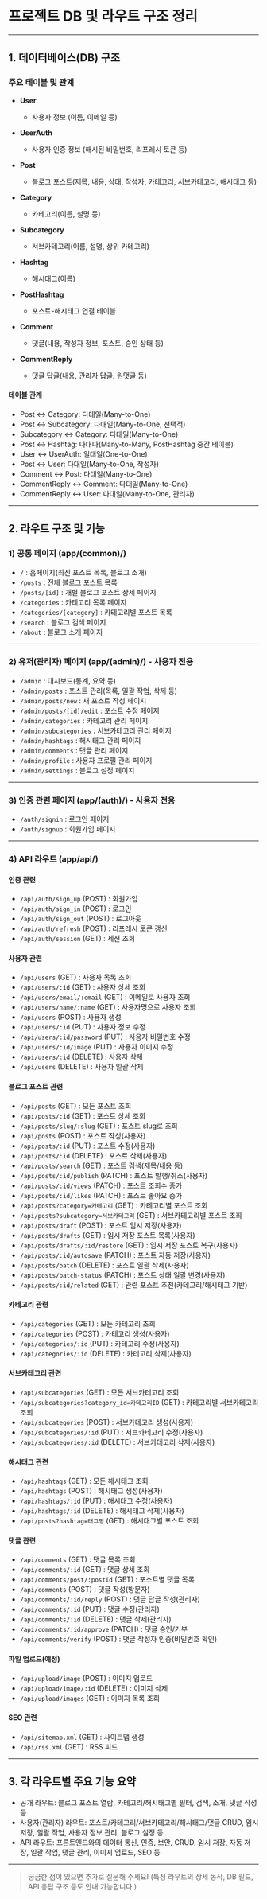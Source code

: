 # 프로젝트 DB 및 라우트 구조 정리

---

## 1. 데이터베이스(DB) 구조

### 주요 테이블 및 관계

- **User**

  - 사용자 정보 (이름, 이메일 등)

- **UserAuth**

  - 사용자 인증 정보 (해시된 비밀번호, 리프레시 토큰 등)

- **Post**

  - 블로그 포스트(제목, 내용, 상태, 작성자, 카테고리, 서브카테고리, 해시태그 등)

- **Category**

  - 카테고리(이름, 설명 등)

- **Subcategory**

  - 서브카테고리(이름, 설명, 상위 카테고리)

- **Hashtag**

  - 해시태그(이름)

- **PostHashtag**

  - 포스트-해시태그 연결 테이블

- **Comment**

  - 댓글(내용, 작성자 정보, 포스트, 승인 상태 등)

- **CommentReply**
  - 댓글 답글(내용, 관리자 답글, 원댓글 등)

#### 테이블 관계

- Post ↔ Category: 다대일(Many-to-One)
- Post ↔ Subcategory: 다대일(Many-to-One, 선택적)
- Subcategory ↔ Category: 다대일(Many-to-One)
- Post ↔ Hashtag: 다대다(Many-to-Many, PostHashtag 중간 테이블)
- User ↔ UserAuth: 일대일(One-to-One)
- Post ↔ User: 다대일(Many-to-One, 작성자)
- Comment ↔ Post: 다대일(Many-to-One)
- CommentReply ↔ Comment: 다대일(Many-to-One)
- CommentReply ↔ User: 다대일(Many-to-One, 관리자)

---

## 2. 라우트 구조 및 기능

### 1) 공통 페이지 (app/(common)/)

- `/` : 홈페이지(최신 포스트 목록, 블로그 소개)
- `/posts` : 전체 블로그 포스트 목록
- `/posts/[id]` : 개별 블로그 포스트 상세 페이지
- `/categories` : 카테고리 목록 페이지
- `/categories/[category]` : 카테고리별 포스트 목록
- `/search` : 블로그 검색 페이지
- `/about` : 블로그 소개 페이지

---

### 2) 유저(관리자) 페이지 (app/(admin)/) - 사용자 전용

- `/admin` : 대시보드(통계, 요약 등)
- `/admin/posts` : 포스트 관리(목록, 일괄 작업, 삭제 등)
- `/admin/posts/new` : 새 포스트 작성 페이지
- `/admin/posts/[id]/edit` : 포스트 수정 페이지
- `/admin/categories` : 카테고리 관리 페이지
- `/admin/subcategories` : 서브카테고리 관리 페이지
- `/admin/hashtags` : 해시태그 관리 페이지
- `/admin/comments` : 댓글 관리 페이지
- `/admin/profile` : 사용자 프로필 관리 페이지
- `/admin/settings` : 블로그 설정 페이지

---

### 3) 인증 관련 페이지 (app/(auth)/) - 사용자 전용

- `/auth/signin` : 로그인 페이지
- `/auth/signup` : 회원가입 페이지

---

### 4) API 라우트 (app/api/)

#### 인증 관련

- `/api/auth/sign_up` (POST) : 회원가입
- `/api/auth/sign_in` (POST) : 로그인
- `/api/auth/sign_out` (POST) : 로그아웃
- `/api/auth/refresh` (POST) : 리프레시 토큰 갱신
- `/api/auth/session` (GET) : 세션 조회

#### 사용자 관련

- `/api/users` (GET) : 사용자 목록 조회
- `/api/users/:id` (GET) : 사용자 상세 조회
- `/api/users/email/:email` (GET) : 이메일로 사용자 조회
- `/api/users/name/:name` (GET) : 사용자명으로 사용자 조회
- `/api/users` (POST) : 사용자 생성
- `/api/users/:id` (PUT) : 사용자 정보 수정
- `/api/users/:id/password` (PUT) : 사용자 비밀번호 수정
- `/api/users/:id/image` (PUT) : 사용자 이미지 수정
- `/api/users/:id` (DELETE) : 사용자 삭제
- `/api/users` (DELETE) : 사용자 일괄 삭제

#### 블로그 포스트 관련

- `/api/posts` (GET) : 모든 포스트 조회
- `/api/posts/:id` (GET) : 포스트 상세 조회
- `/api/posts/slug/:slug` (GET) : 포스트 slug로 조회
- `/api/posts` (POST) : 포스트 작성(사용자)
- `/api/posts/:id` (PUT) : 포스트 수정(사용자)
- `/api/posts/:id` (DELETE) : 포스트 삭제(사용자)
- `/api/posts/search` (GET) : 포스트 검색(제목/내용 등)
- `/api/posts/:id/publish` (PATCH) : 포스트 발행/취소(사용자)
- `/api/posts/:id/views` (PATCH) : 포스트 조회수 증가
- `/api/posts/:id/likes` (PATCH) : 포스트 좋아요 증가
- `/api/posts?category=카테고리` (GET) : 카테고리별 포스트 조회
- `/api/posts?subcategory=서브카테고리` (GET) : 서브카테고리별 포스트 조회
- `/api/posts/draft` (POST) : 포스트 임시 저장(사용자)
- `/api/posts/drafts` (GET) : 임시 저장 포스트 목록(사용자)
- `/api/posts/drafts/:id/restore` (GET) : 임시 저장 포스트 복구(사용자)
- `/api/posts/:id/autosave` (PATCH) : 포스트 자동 저장(사용자)
- `/api/posts/batch` (DELETE) : 포스트 일괄 삭제(사용자)
- `/api/posts/batch-status` (PATCH) : 포스트 상태 일괄 변경(사용자)
- `/api/posts/:id/related` (GET) : 관련 포스트 추천(카테고리/해시태그 기반)

#### 카테고리 관련

- `/api/categories` (GET) : 모든 카테고리 조회
- `/api/categories` (POST) : 카테고리 생성(사용자)
- `/api/categories/:id` (PUT) : 카테고리 수정(사용자)
- `/api/categories/:id` (DELETE) : 카테고리 삭제(사용자)

#### 서브카테고리 관련

- `/api/subcategories` (GET) : 모든 서브카테고리 조회
- `/api/subcategories?category_id=카테고리ID` (GET) : 카테고리별 서브카테고리 조회
- `/api/subcategories` (POST) : 서브카테고리 생성(사용자)
- `/api/subcategories/:id` (PUT) : 서브카테고리 수정(사용자)
- `/api/subcategories/:id` (DELETE) : 서브카테고리 삭제(사용자)

#### 해시태그 관련

- `/api/hashtags` (GET) : 모든 해시태그 조회
- `/api/hashtags` (POST) : 해시태그 생성(사용자)
- `/api/hashtags/:id` (PUT) : 해시태그 수정(사용자)
- `/api/hashtags/:id` (DELETE) : 해시태그 삭제(사용자)
- `/api/posts?hashtag=태그명` (GET) : 해시태그별 포스트 조회

#### 댓글 관련

- `/api/comments` (GET) : 댓글 목록 조회
- `/api/comments/:id` (GET) : 댓글 상세 조회
- `/api/comments/post/:postId` (GET) : 포스트별 댓글 목록
- `/api/comments` (POST) : 댓글 작성(방문자)
- `/api/comments/:id/reply` (POST) : 댓글 답글 작성(관리자)
- `/api/comments/:id` (PUT) : 댓글 수정(관리자)
- `/api/comments/:id` (DELETE) : 댓글 삭제(관리자)
- `/api/comments/:id/approve` (PATCH) : 댓글 승인/거부
- `/api/comments/verify` (POST) : 댓글 작성자 인증(비밀번호 확인)

#### 파일 업로드(예정)

- `/api/upload/image` (POST) : 이미지 업로드
- `/api/upload/image/:id` (DELETE) : 이미지 삭제
- `/api/upload/images` (GET) : 이미지 목록 조회

#### SEO 관련

- `/api/sitemap.xml` (GET) : 사이트맵 생성
- `/api/rss.xml` (GET) : RSS 피드

---

## 3. 각 라우트별 주요 기능 요약

- 공개 라우트: 블로그 포스트 열람, 카테고리/해시태그별 필터, 검색, 소개, 댓글 작성 등
- 사용자(관리자) 라우트: 포스트/카테고리/서브카테고리/해시태그/댓글 CRUD, 임시 저장, 일괄 작업, 사용자 정보 관리, 블로그 설정 등
- API 라우트: 프론트엔드와의 데이터 통신, 인증, 보안, CRUD, 임시 저장, 자동 저장, 일괄 작업, 댓글 관리, 이미지 업로드, SEO 등

---

> 궁금한 점이 있으면 추가로 질문해 주세요!
> (특정 라우트의 상세 동작, DB 필드, API 응답 구조 등도 안내 가능합니다.)
